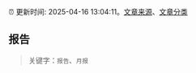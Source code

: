 :alarm_clock: 更新时间: 2025-04-16 13:04:11。[文章来源](/README.md)、[文章分类](/TAGS.md)

## 报告


> 关键字：`报告`、`月报`



